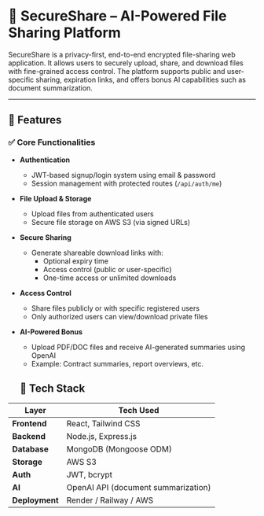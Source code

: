 # 🔐 SecureShare – AI-Powered File Sharing Platform

SecureShare is a privacy-first, end-to-end encrypted file-sharing web application. It allows users to securely upload, share, and download files with fine-grained access control. The platform supports public and user-specific sharing, expiration links, and offers bonus AI capabilities such as document summarization.

---

## 🚀 Features

### ✅ Core Functionalities

- **Authentication**
  - JWT-based signup/login system using email & password
  - Session management with protected routes (`/api/auth/me`)

- **File Upload & Storage**
  - Upload files from authenticated users
  - Secure file storage on AWS S3 (via signed URLs)

- **Secure Sharing**
  - Generate shareable download links with:
    - Optional expiry time
    - Access control (public or user-specific)
    - One-time access or unlimited downloads

- **Access Control**
  - Share files publicly or with specific registered users
  - Only authorized users can view/download private files

- **AI-Powered Bonus**
  - Upload PDF/DOC files and receive AI-generated summaries using OpenAI
  - Example: Contract summaries, report overviews, etc.

  ## 🧰 Tech Stack
| Layer        | Tech Used                                   |
|--------------|---------------------------------------------|
| **Frontend** | React, Tailwind CSS                         |
| **Backend**  | Node.js, Express.js                         |
| **Database** | MongoDB (Mongoose ODM)                      |
| **Storage**  | AWS S3                                      |
| **Auth**     | JWT, bcrypt                                 |
| **AI**       | OpenAI API (document summarization)         |
| **Deployment** | Render / Railway / AWS                    |